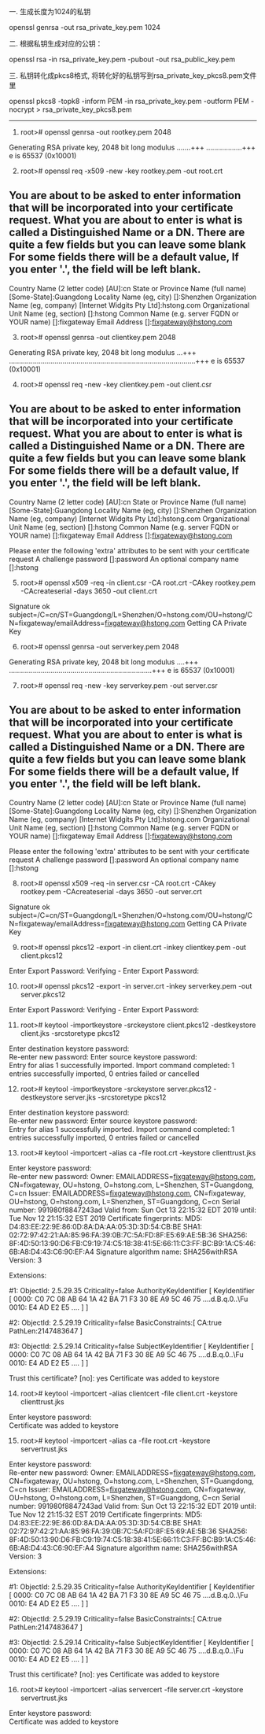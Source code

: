 一. 生成长度为1024的私钥

openssl genrsa -out rsa_private_key.pem 1024

二. 根据私钥生成对应的公钥：

openssl rsa -in rsa_private_key.pem -pubout -out rsa_public_key.pem

三. 私钥转化成pkcs8格式, 将转化好的私钥写到rsa_private_key_pkcs8.pem文件里

openssl pkcs8 -topk8 -inform PEM -in rsa_private_key.pem -outform PEM -nocrypt > rsa_private_key_pkcs8.pem



----------------------------------------------------------------------------------------------------


1. root># openssl genrsa -out rootkey.pem 2048

Generating RSA private key, 2048 bit long modulus
.......+++
..................+++
e is 65537 (0x10001)

2. root># openssl req -x509 -new -key rootkey.pem -out root.crt

You are about to be asked to enter information that will be incorporated
into your certificate request.
What you are about to enter is what is called a Distinguished Name or a DN.
There are quite a few fields but you can leave some blank
For some fields there will be a default value,
If you enter '.', the field will be left blank.
-----
Country Name (2 letter code) [AU]:cn
State or Province Name (full name) [Some-State]:Guangdong
Locality Name (eg, city) []:Shenzhen
Organization Name (eg, company) [Internet Widgits Pty Ltd]:hstong.com
Organizational Unit Name (eg, section) []:hstong
Common Name (e.g. server FQDN or YOUR name) []:fixgateway
Email Address []:fixgateway@hstong.com

3. root># openssl genrsa -out clientkey.pem 2048

Generating RSA private key, 2048 bit long modulus
...+++
..............................................................................................+++
e is 65537 (0x10001)

4. root># openssl req -new -key clientkey.pem -out client.csr

You are about to be asked to enter information that will be incorporated
into your certificate request.
What you are about to enter is what is called a Distinguished Name or a DN.
There are quite a few fields but you can leave some blank
For some fields there will be a default value,
If you enter '.', the field will be left blank.
-----
Country Name (2 letter code) [AU]:cn
State or Province Name (full name) [Some-State]:Guangdong
Locality Name (eg, city) []:Shenzhen
Organization Name (eg, company) [Internet Widgits Pty Ltd]:hstong.com
Organizational Unit Name (eg, section) []:hstong
Common Name (e.g. server FQDN or YOUR name) []:fixgateway
Email Address []:fixgateway@hstong.com

Please enter the following 'extra' attributes
to be sent with your certificate request
A challenge password []:password
An optional company name []:hstong

5. root># openssl x509 -req -in client.csr -CA root.crt -CAkey rootkey.pem -CAcreateserial -days 3650 -out client.crt

Signature ok
subject=/C=cn/ST=Guangdong/L=Shenzhen/O=hstong.com/OU=hstong/CN=fixgateway/emailAddress=fixgateway@hstong.com
Getting CA Private Key

6. root># openssl genrsa -out serverkey.pem 2048

Generating RSA private key, 2048 bit long modulus
....+++
........................................................................+++
e is 65537 (0x10001)

7. root># openssl req -new -key serverkey.pem -out server.csr

You are about to be asked to enter information that will be incorporated
into your certificate request.
What you are about to enter is what is called a Distinguished Name or a DN.
There are quite a few fields but you can leave some blank
For some fields there will be a default value,
If you enter '.', the field will be left blank.
-----
Country Name (2 letter code) [AU]:cn
State or Province Name (full name) [Some-State]:Guangdong
Locality Name (eg, city) []:Shenzhen
Organization Name (eg, company) [Internet Widgits Pty Ltd]:hstong.com
Organizational Unit Name (eg, section) []:hstong
Common Name (e.g. server FQDN or YOUR name) []:fixgateway
Email Address []:fixgateway@hstong.com

Please enter the following 'extra' attributes
to be sent with your certificate request
A challenge password []:password
An optional company name []:hstong

8. root># openssl x509 -req -in server.csr -CA root.crt -CAkey rootkey.pem -CAcreateserial -days 3650 -out server.crt

Signature ok
subject=/C=cn/ST=Guangdong/L=Shenzhen/O=hstong.com/OU=hstong/CN=fixgateway/emailAddress=fixgateway@hstong.com
Getting CA Private Key

9. root># openssl pkcs12 -export -in client.crt -inkey clientkey.pem -out client.pkcs12

Enter Export Password:
Verifying - Enter Export Password:

10. root># openssl pkcs12 -export -in server.crt -inkey serverkey.pem -out server.pkcs12

Enter Export Password:
Verifying - Enter Export Password:

11. root># keytool -importkeystore -srckeystore client.pkcs12 -destkeystore client.jks -srcstoretype pkcs12

Enter destination keystore password:  
Re-enter new password: 
Enter source keystore password:  
Entry for alias 1 successfully imported.
Import command completed:  1 entries successfully imported, 0 entries failed or cancelled

12. root># keytool -importkeystore -srckeystore server.pkcs12 -destkeystore server.jks -srcstoretype pkcs12

Enter destination keystore password:  
Re-enter new password: 
Enter source keystore password:  
Entry for alias 1 successfully imported.
Import command completed:  1 entries successfully imported, 0 entries failed or cancelled

13. root># keytool -importcert -alias ca -file root.crt -keystore clienttrust.jks

Enter keystore password:  
Re-enter new password: 
Owner: EMAILADDRESS=fixgateway@hstong.com, CN=fixgateway, OU=hstong, O=hstong.com, L=Shenzhen, ST=Guangdong, C=cn
Issuer: EMAILADDRESS=fixgateway@hstong.com, CN=fixgateway, OU=hstong, O=hstong.com, L=Shenzhen, ST=Guangdong, C=cn
Serial number: 991980f8847243ad
Valid from: Sun Oct 13 22:15:32 EDT 2019 until: Tue Nov 12 21:15:32 EST 2019
Certificate fingerprints:
	 MD5:  D4:83:EE:22:9E:86:0D:8A:DA:AA:05:3D:3D:54:CB:BE
	 SHA1: 02:72:97:42:21:AA:85:96:FA:39:0B:7C:5A:FD:8F:E5:69:AE:5B:36
	 SHA256: 8F:4D:50:13:90:D6:FB:C9:19:74:C5:18:38:41:5E:66:11:C3:FF:BC:B9:1A:C5:46:6B:A8:D4:43:C6:90:EF:A4
	 Signature algorithm name: SHA256withRSA
	 Version: 3

Extensions: 

#1: ObjectId: 2.5.29.35 Criticality=false
AuthorityKeyIdentifier [
KeyIdentifier [
0000: C0 7C 08 AB 64 1A 42 BA   71 F3 30 8E A9 5C 46 75  ....d.B.q.0..\Fu
0010: E4 AD E2 E5                                        ....
]
]

#2: ObjectId: 2.5.29.19 Criticality=false
BasicConstraints:[
  CA:true
  PathLen:2147483647
]

#3: ObjectId: 2.5.29.14 Criticality=false
SubjectKeyIdentifier [
KeyIdentifier [
0000: C0 7C 08 AB 64 1A 42 BA   71 F3 30 8E A9 5C 46 75  ....d.B.q.0..\Fu
0010: E4 AD E2 E5                                        ....
]
]

Trust this certificate? [no]:  yes
Certificate was added to keystore


14. root># keytool -importcert -alias clientcert -file client.crt -keystore clienttrust.jks

Enter keystore password:  
Certificate was added to keystore

15. root># keytool -importcert -alias ca -file root.crt -keystore servertrust.jks

Enter keystore password:  
Re-enter new password: 
Owner: EMAILADDRESS=fixgateway@hstong.com, CN=fixgateway, OU=hstong, O=hstong.com, L=Shenzhen, ST=Guangdong, C=cn
Issuer: EMAILADDRESS=fixgateway@hstong.com, CN=fixgateway, OU=hstong, O=hstong.com, L=Shenzhen, ST=Guangdong, C=cn
Serial number: 991980f8847243ad
Valid from: Sun Oct 13 22:15:32 EDT 2019 until: Tue Nov 12 21:15:32 EST 2019
Certificate fingerprints:
	 MD5:  D4:83:EE:22:9E:86:0D:8A:DA:AA:05:3D:3D:54:CB:BE
	 SHA1: 02:72:97:42:21:AA:85:96:FA:39:0B:7C:5A:FD:8F:E5:69:AE:5B:36
	 SHA256: 8F:4D:50:13:90:D6:FB:C9:19:74:C5:18:38:41:5E:66:11:C3:FF:BC:B9:1A:C5:46:6B:A8:D4:43:C6:90:EF:A4
	 Signature algorithm name: SHA256withRSA
	 Version: 3

Extensions: 

#1: ObjectId: 2.5.29.35 Criticality=false
AuthorityKeyIdentifier [
KeyIdentifier [
0000: C0 7C 08 AB 64 1A 42 BA   71 F3 30 8E A9 5C 46 75  ....d.B.q.0..\Fu
0010: E4 AD E2 E5                                        ....
]
]

#2: ObjectId: 2.5.29.19 Criticality=false
BasicConstraints:[
  CA:true
  PathLen:2147483647
]

#3: ObjectId: 2.5.29.14 Criticality=false
SubjectKeyIdentifier [
KeyIdentifier [
0000: C0 7C 08 AB 64 1A 42 BA   71 F3 30 8E A9 5C 46 75  ....d.B.q.0..\Fu
0010: E4 AD E2 E5                                        ....
]
]

Trust this certificate? [no]:  yes
Certificate was added to keystore

16. root># keytool -importcert -alias servercert -file server.crt -keystore servertrust.jks

Enter keystore password:  
Certificate was added to keystore

